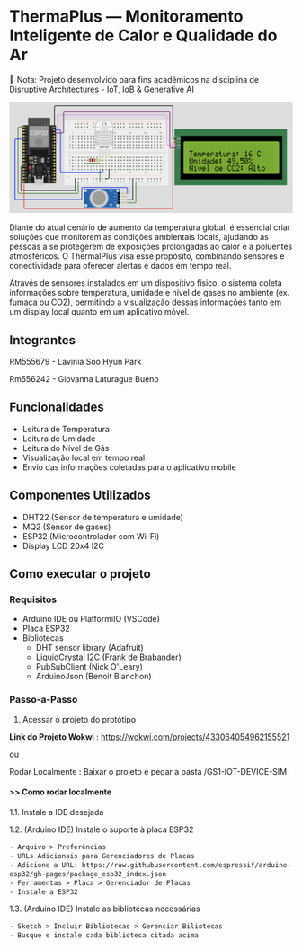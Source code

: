 # ThermaPlus — Monitoramento Inteligente de Calor e Qualidade do Ar

📌 Nota: Projeto desenvolvido para fins acadêmicos na disciplina de Disruptive Architectures - IoT, IoB & Generative AI

![Imagem do Prototipo](/img/imagem-prototipo.png)

Diante do atual cenário de aumento da temperatura global, é essencial criar soluções que monitorem as condições ambientais locais, ajudando as pessoas a se protegerem de exposições prolongadas ao calor e a poluentes atmosféricos. O ThermalPlus visa esse propósito, combinando sensores e conectividade para oferecer alertas e dados em tempo real.

Através de sensores instalados em um dispositivo físico, o sistema coleta informações sobre temperatura, umidade e nível de gases no ambiente (ex. fumaça ou CO2), permitindo a visualização dessas informações tanto em um display local quanto em um aplicativo móvel.

## Integrantes

RM555679 - Lavinia Soo Hyun Park

Rm556242 - Giovanna Laturague Bueno

## Funcionalidades

- Leitura de Temperatura
- Leitura de Umidade
- Leitura do Nível de Gás
- Visualização local em tempo real
- Envio das informações coletadas para o aplicativo mobile

## Componentes Utilizados

- DHT22 (Sensor de temperatura e umidade)
- MQ2 (Sensor de gases)
- ESP32 (Microcontrolador com Wi-Fi)
- Display LCD 20x4 I2C

## Como executar o projeto

### Requisitos

- Arduino IDE ou PlatformiIO (VSCode)
- Placa ESP32
- Bibliotecas
    - DHT sensor library (Adafruit)
    - LiquidCrystal I2C (Frank de Brabander)
    - PubSubClient (Nick O'Leary)
    - ArduinoJson (Benoit Blanchon)

### Passo-a-Passo

1. Acessar o projeto do protótipo

**Link do Projeto Wokwi** : https://wokwi.com/projects/433064054962155521

ou

Rodar Localmente : Baixar o projeto e pegar a pasta /GS1-IOT-DEVICE-SIM

#### >> Como rodar localmente

1.1. Instale a IDE desejada

1.2. (Arduino IDE) Instale o suporte à placa ESP32

    - Arquivo > Preferências
    - URLs Adicionais para Gerenciadores de Placas
    - Adicione a URL: https://raw.githubusercontent.com/espressif/arduino-esp32/gh-pages/package_esp32_index.json
    - Ferramentas > Placa > Gerenciador de Placas
    - Instale a ESP32

1.3. (Arduino IDE) Instale as bibliotecas necessárias

    - Sketch > Incluir Bibliotecas > Gerenciar Biliotecas
    - Busque e instale cada biblioteca citada acima
